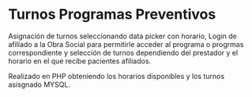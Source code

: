 # Turnos Programas Preventivos

Asignación de turnos seleccionando data picker con horario,
Login de afiliado a la Obra Social para permitirle acceder al programa o progrmas correspondiente
y selección de turnos dependiendo del prestador y el horario en el que recibe pacientes afiliados.

Realizado en PHP obteniendo los horarios disponibles y los turnos asisgnado MYSQL.
